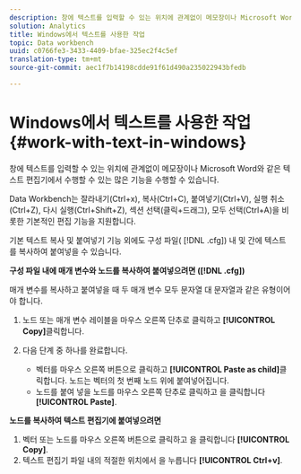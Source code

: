 ```yaml
---
description: 창에 텍스트를 입력할 수 있는 위치에 관계없이 메모장이나 Microsoft Word와 같은 텍스트 편집기에서 수행할 수 있는 많은 기능을 수행할 수 있습니다.
solution: Analytics
title: Windows에서 텍스트를 사용한 작업
topic: Data workbench
uuid: c0766fe3-3433-4409-bfae-325ec2f4c5ef
translation-type: tm+mt
source-git-commit: aec1f7b14198cdde91f61d490a235022943bfedb

---
```



# Windows에서 텍스트를 사용한 작업{#work-with-text-in-windows}

창에 텍스트를 입력할 수 있는 위치에 관계없이 메모장이나 Microsoft Word와 같은 텍스트 편집기에서 수행할 수 있는 많은 기능을 수행할 수 있습니다.

Data Workbench는 잘라내기(Ctrl+x), 복사(Ctrl+C), 붙여넣기(Ctrl+V), 실행 취소(Ctrl+Z), 다시 실행(Ctrl+Shift+Z), 섹션 선택(클릭+드래그), 모두 선택(Ctrl+A)을 비롯한 기본적인 편집 기능을 지원합니다.

기본 텍스트 복사 및 붙여넣기 기능 외에도 구성 파일( [!DNL .cfg]) 내 및 간에 텍스트를 복사하여 붙여넣을 수 있습니다.

**구성 파일 내에 매개 변수와 노드를 복사하여 붙여넣으려면 ([!DNL .cfg])**

매개 변수를 복사하고 붙여넣을 때 두 매개 변수 모두 문자열 대 문자열과 같은 유형이어야 합니다.

1. 노드 또는 매개 변수 레이블을 마우스 오른쪽 단추로 클릭하고 **[!UICONTROL Copy]**&#x200B;클릭합니다.
1. 다음 단계 중 하나를 완료합니다.

   * 벡터를 마우스 오른쪽 버튼으로 클릭하고 **[!UICONTROL Paste as child]**&#x200B;클릭합니다. 노드는 벡터의 첫 번째 노드 위에 붙여넣어집니다.
   * 노드를 붙여 넣을 노드를 마우스 오른쪽 단추로 클릭하고 을 클릭합니다 **[!UICONTROL Paste]**.

**노드를 복사하여 텍스트 편집기에 붙여넣으려면**

1. 벡터 또는 노드를 마우스 오른쪽 버튼으로 클릭하고 을 클릭합니다 **[!UICONTROL Copy]**.
1. 텍스트 편집기 파일 내의 적절한 위치에서 을 누릅니다 **[!UICONTROL Ctrl+v]**.

